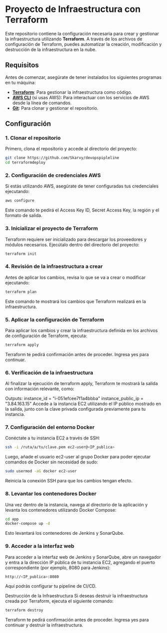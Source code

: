 # Proyecto de Infraestructura con Terraform

Este repositorio contiene la configuración necesaria para crear y gestionar la infraestructura utilizando **Terraform**. A través de los archivos de configuración de Terraform, puedes automatizar la creación, modificación y destrucción de la infraestructura en la nube.

## Requisitos

Antes de comenzar, asegúrate de tener instalados los siguientes programas en tu máquina:

- **[Terraform](https://www.terraform.io/downloads.html)**: Para gestionar la infraestructura como código.
- **[AWS CLI](https://aws.amazon.com/cli/)** (si usas AWS): Para interactuar con los servicios de AWS desde la línea de comandos.
- **[Git](https://git-scm.com/)**: Para clonar y gestionar el repositorio.

## Configuración

### 1. Clonar el repositorio

Primero, clona el repositorio y accede al directorio del proyecto:

```bash
git clone https://github.com/Skarvy/devopspipleline
cd terraformdeploy
```
### 2. Configuración de credenciales AWS
Si estás utilizando AWS, asegúrate de tener configuradas tus credenciales ejecutando:

```bash
aws configure
```
Este comando te pedirá el Access Key ID, Secret Access Key, la región y el formato de salida.

### 3. Inicializar el proyecto de Terraform
Terraform requiere ser inicializado para descargar los proveedores y módulos necesarios. Ejecútalo dentro del directorio del proyecto:

```bash
terraform init
```
### 4. Revisión de la infraestructura a crear
Antes de aplicar los cambios, revisa lo que se va a crear o modificar ejecutando:

```bash
terraform plan
```
Este comando te mostrará los cambios que Terraform realizará en la infraestructura.

### 5. Aplicar la configuración de Terraform
Para aplicar los cambios y crear la infraestructura definida en los archivos de configuración de Terraform, ejecuta:

```bash
terraform apply
```
Terraform te pedirá confirmación antes de proceder. Ingresa yes para continuar.

### 6. Verificación de la infraestructura
Al finalizar la ejecución de terraform apply, Terraform te mostrará la salida con información relevante, como:


Outputs:
  instance_id = "i-051efcee7f1a4bbba"
  instance_public_ip = "3.84.163.15"
Accede a la instancia EC2 utilizando el IP público mostrado en la salida, junto con la clave privada configurada previamente para tu instancia.

### 7. Configuración del entorno Docker
Conéctate a tu instancia EC2 a través de SSH:

```bash
ssh -i /ruta/a/tu/clave.pem ec2-user@<IP_publica>
```
Luego, añade el usuario ec2-user al grupo Docker para poder ejecutar comandos de Docker sin necesidad de sudo:

```bash
sudo usermod -aG docker ec2-user
```
Reinicia la conexión SSH para que los cambios tengan efecto.

### 8. Levantar los contenedores Docker
Una vez dentro de la instancia, navega al directorio de la aplicación y levanta los contenedores utilizando Docker Compose:

```bash
cd app
docker-compose up -d
```
Esto levantará los contenedores de Jenkins y SonarQube.

### 9. Acceder a la interfaz web
Para acceder a la interfaz web de Jenkins y SonarQube, abre un navegador y entra a la dirección IP pública de tu instancia EC2, agregando el puerto correspondiente (por ejemplo, 8080 para Jenkins):

```bash
http://<IP_publica>:8080
```
Aquí podrás configurar tu pipeline de CI/CD.

Destrucción de la Infraestructura
Si deseas destruir la infraestructura creada por Terraform, ejecuta el siguiente comando:

```bash
terraform destroy
```
Terraform te pedirá confirmación antes de proceder. Ingresa yes para continuar y destruir la infraestructura.